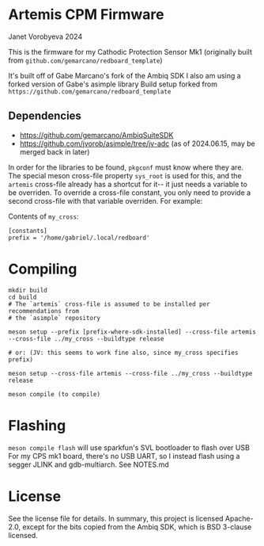 # Artemis CPM Firmware

Janet Vorobyeva 2024

This is the firmware for my Cathodic Protection Sensor Mk1
(originally built from `github.com/gemarcano/redboard_template`)

It's built off of Gabe Marcano's fork of the Ambiq SDK
I also am using a forked version of Gabe's asimple library
Build setup forked from `https://github.com/gemarcano/redboard_template`


## Dependencies
 - https://github.com/gemarcano/AmbiqSuiteSDK
 - https://github.com/jvorob/asimple/tree/jv-adc (as of 2024.06.15, may be merged back in later)

In order for the libraries to be found, `pkgconf` must know where they are. The
special meson cross-file property `sys_root` is used for this, and the
`artemis` cross-file already has a shortcut for it-- it just needs a
variable to be overriden. To override a cross-file constant, you only need to
provide a second cross-file with that variable overriden. For example:

Contents of `my_cross`:
```
[constants]
prefix = '/home/gabriel/.local/redboard'
```

# Compiling
```
mkdir build
cd build
# The `artemis` cross-file is assumed to be installed per recommendations from
# the `asimple` repository

meson setup --prefix [prefix-where-sdk-installed] --cross-file artemis --cross-file ../my_cross --buildtype release

# or: (JV: this seems to work fine also, since my_cross specifies prefix)

meson setup --cross-file artemis --cross-file ../my_cross --buildtype release

meson compile (to compile)
```

# Flashing

`meson compile flash` will use sparkfun's SVL bootloader to flash over USB
For my CPS mk1 board, there's no USB UART, so I instead flash using a segger JLINK
and gdb-multiarch. See NOTES.md


# License

See the license file for details. In summary, this project is licensed
Apache-2.0, except for the bits copied from the Ambiq SDK, which is BSD
3-clause licensed.
